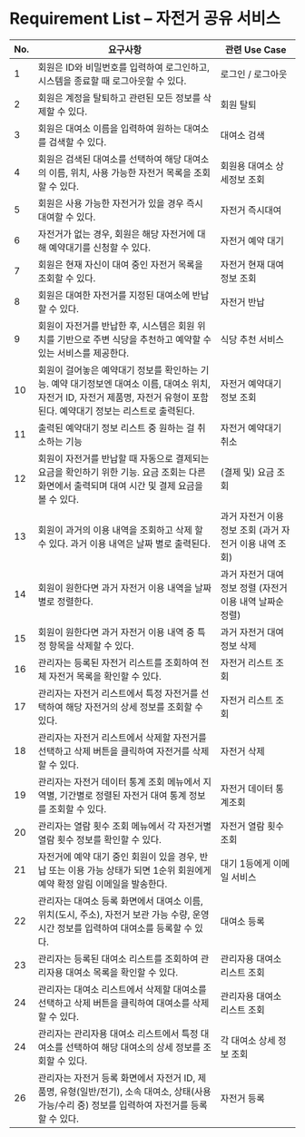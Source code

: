 # Requirement List – 자전거 공유 서비스

| No. | 요구사항 | 관련 Use Case |
|-----|----------|----------------|
| 1 | 회원은 ID와 비밀번호를 입력하여 로그인하고, 시스템을 종료할 때 로그아웃할 수 있다. | 로그인 / 로그아웃 |
| 2 | 회원은 계정을 탈퇴하고 관련된 모든 정보를 삭제할 수 있다. | 회원 탈퇴 |
| 3 | 회원은 대여소 이름을 입력하여 원하는 대여소를 검색할 수 있다. | 대여소 검색 |
| 4 | 회원은 검색된 대여소를 선택하여 해당 대여소의 이름, 위치, 사용 가능한 자전거 목록을 조회할 수 있다. | 회원용 대여소 상세정보 조회 |
| 5 | 회원은 사용 가능한 자전거가 있을 경우 즉시 대여할 수 있다. | 자전거 즉시대여 |
| 6 | 자전거가 없는 경우, 회원은 해당 자전거에 대해 예약대기를 신청할 수 있다. | 자전거 예약 대기 |
| 7 | 회원은 현재 자신이 대여 중인 자전거 목록을 조회할 수 있다. | 자전거 현재 대여 정보 조회 |
| 8 | 회원은 대여한 자전거를 지정된 대여소에 반납할 수 있다. | 자전거 반납 |
| 9 | 회원이 자전거를 반납한 후, 시스템은 회원 위치를 기반으로 주변 식당을 추천하고 예약할 수 있는 서비스를 제공한다. | 식당 추천 서비스 |
| 10 | 회원이 걸어놓은 예약대기 정보를 확인하는 기능. 예약 대기정보엔 대여소 이름, 대여소 위치, 자전거 ID, 자전거 제품명, 자전거 유형이 포함된다. 예약대기 정보는 리스트로 출력된다. | 자전거 예약대기 정보 조회 |
| 11 | 출력된 예약대기 정보 리스트 중 원하는 걸 취소하는 기능  | 자전거 예약대기 취소 |
| 12 | 회원이 자전거를 반납할 때 자동으로 결제되는 요금을 확인하기 위한 기능. 요금 조회는 다른 화면에서 출력되며 대여 시간 및 결제 요금을 볼 수 있다. | (결제 및) 요금 조회 |
| 13 | 회원이 과거의 이용 내역을 조회하고 삭제 할 수 있다. 과거 이용 내역은 날짜 별로 출력된다. | 과거 자전거 이용 정보 조회 (과거 자전거 이용 내역 조회) |
| 14 | 회원이 원한다면 과거 자전거 이용 내역을 날짜 별로 정렬한다. | 과거 자전거 대여 정보 정렬 (자전거 이용 내역 날짜순 정렬) |
| 15 | 회원이 원한다면 과거 자전거 이용 내역 중 특정 항목을 삭제할 수 있다. | 과거 자전거 대여 정보 삭제 || 1 | 관리자는 자전거 등록 화면에서 자전거 ID, 제품명, 유형, 소속 대여소, 상태 정보를 입력하여 자전거를 등록할 수 있다. | 자전거 등록 |
| 16 | 관리자는 등록된 자전거 리스트를 조회하여 전체 자전거 목록을 확인할 수 있다. | 자전거 리스트 조회 |
| 17 | 관리자는 자전거 리스트에서 특정 자전거를 선택하여 해당 자전거의 상세 정보를 조회할 수 있다. | 자전거 리스트 조회 |
| 18 | 관리자는 자전거 리스트에서 삭제할 자전거를 선택하고 삭제 버튼을 클릭하여 자전거를 삭제할 수 있다. | 자전거 삭제 |
| 19 | 관리자는 자전거 데이터 통계 조회 메뉴에서 지역별, 기간별로 정렬된 자전거 대여 통계 정보를 조회할 수 있다. | 자전거 데이터 통계조회 |
| 20 | 관리자는 열람 횟수 조회 메뉴에서 각 자전거별 열람 횟수 정보를 확인할 수 있다. | 자전거 열람 횟수 조회 |
| 21 | 자전거에 예약 대기 중인 회원이 있을 경우, 반납 또는 이용 가능 상태가 되면 1순위 회원에게 예약 확정 알림 이메일을 발송한다. | 대기 1등에게 이메일 서비스 |
| 22 | 관리자는 대여소 등록 화면에서 대여소 이름, 위치(도시, 주소), 자전거 보관 가능 수량, 운영 시간 정보를 입력하여 대여소를 등록할 수 있다. | 대여소 등록 |
| 23 | 관리자는 등록된 대여소 리스트를 조회하여 관리자용 대여소 목록을 확인할 수 있다. | 관리자용 대여소 리스트 조회 |
| 24 | 관리자는 대여소 리스트에서 삭제할 대여소를 선택하고 삭제 버튼을 클릭하여 대여소를 삭제할 수 있다. | 관리자용 대여소 리스트 조회|
| 24 | 관리자는 관리자용 대여소 리스트에서 특정 대여소를 선택하여 해당 대여소의 상세 정보를 조회할 수 있다. | 각 대여소 상세 정보 조회 |
| 26 | 관리자는 자전거 등록 화면에서 자전거 ID, 제품명, 유형(일반/전기), 소속 대여소, 상태(사용 가능/수리 중) 정보를 입력하여 자전거를 등록할 수 있다. | 자전거 등록 |